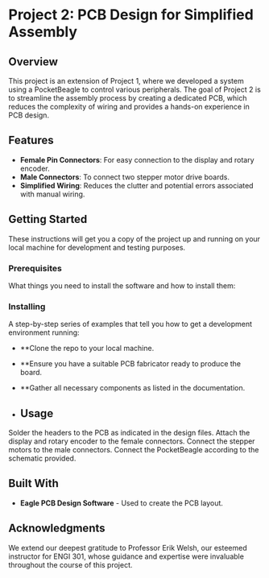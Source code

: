# Project 2: PCB Design for Simplified Assembly

## Overview
This project is an extension of Project 1, where we developed a system using a PocketBeagle to control various peripherals. The goal of Project 2 is to streamline the assembly process by creating a dedicated PCB, which reduces the complexity of wiring and provides a hands-on experience in PCB design.

## Features
- **Female Pin Connectors**: For easy connection to the display and rotary encoder.
- **Male Connectors**: To connect two stepper motor drive boards.
- **Simplified Wiring**: Reduces the clutter and potential errors associated with manual wiring.

## Getting Started
These instructions will get you a copy of the project up and running on your local machine for development and testing purposes.

### Prerequisites
What things you need to install the software and how to install them:


### Installing
A step-by-step series of examples that tell you how to get a development environment running:

- **Clone the repo to your local machine.
- **Ensure you have a suitable PCB fabricator ready to produce the board.
- **Gather all necessary components as listed in the documentation.

- ## Usage

Solder the headers to the PCB as indicated in the design files.
Attach the display and rotary encoder to the female connectors.
Connect the stepper motors to the male connectors.
Connect the PocketBeagle according to the schematic provided.


## Built With
- **Eagle PCB Design Software** - Used to create the PCB layout.



## Acknowledgments
We extend our deepest gratitude to Professor Erik Welsh, our esteemed instructor for ENGI 301, whose guidance and expertise were invaluable throughout the course of this project.
